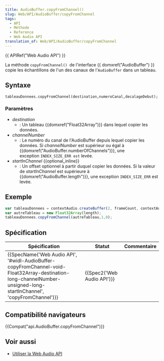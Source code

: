```yaml
---
title: AudioBuffer.copyFromChannel()
slug: Web/API/AudioBuffer/copyFromChannel
tags:
  - API
  - Méthode
  - Reference
  - Web Audio API
translation_of: Web/API/AudioBuffer/copyFromChannel
---
```

{{ APIRef("Web Audio API") }}

La méthode `copyFromChannel() `de l'interface {{ domxref("AudioBuffer") }} copie les échantillons de l'un des canaux de l'`AudioBuffer` dans un tableau.

## Syntaxe

    tableauDonnees.copyFromChannel(destination,numeroCanal,decalageDebut);

### Paramètres

- _destination_
  - : Un tableau {{domxref("Float32Array")}} dans lequel copier les données.
- _channelNumber_
  - : Le numéro du canal de l'AudioBuffer depuis lequel copier les données. Si *channelNumber* est supérieur ou égal à {{domxref("AudioBuffer.numberOfChannels")}}, une exception `INDEX_SIZE_ERR est` levée.
- _startInChannel_ {{optional_inline}}
  - : Un offset optionnel à partir duquel copier les données. Si la valeur de *startInChannel* est supérieure à {{domxref("AudioBuffer.length")}}, une exception `INDEX_SIZE_ERR` est levée.

## Exemple

```js
var tableauDonnees = contextAudio.createBuffer(2, frameCount, contextAudio.sampleRate);
var autreTableau = new Float32Array(length);
tableauDonnees.copyFromChannel(autreTableau,1,0);
```

## Spécification

| Spécification                                                                                                                                                                                                            | Statut                               | Commentaire |
| ------------------------------------------------------------------------------------------------------------------------------------------------------------------------------------------------------------------------ | ------------------------------------ | ----------- |
| {{SpecName('Web Audio API', '#widl-AudioBuffer-copyFromChannel-void-Float32Array-destination-long-channelNumber-unsigned-long-startInChannel', 'copyFromChannel')}} | {{Spec2('Web Audio API')}} |             |

## Compatibilité navigateurs

{{Compat("api.AudioBuffer.copyFromChannel")}}

## Voir aussi

- [Utiliser la Web Audio API](/fr/docs/Web/API/Web_Audio_API/Using_Web_Audio_API)
